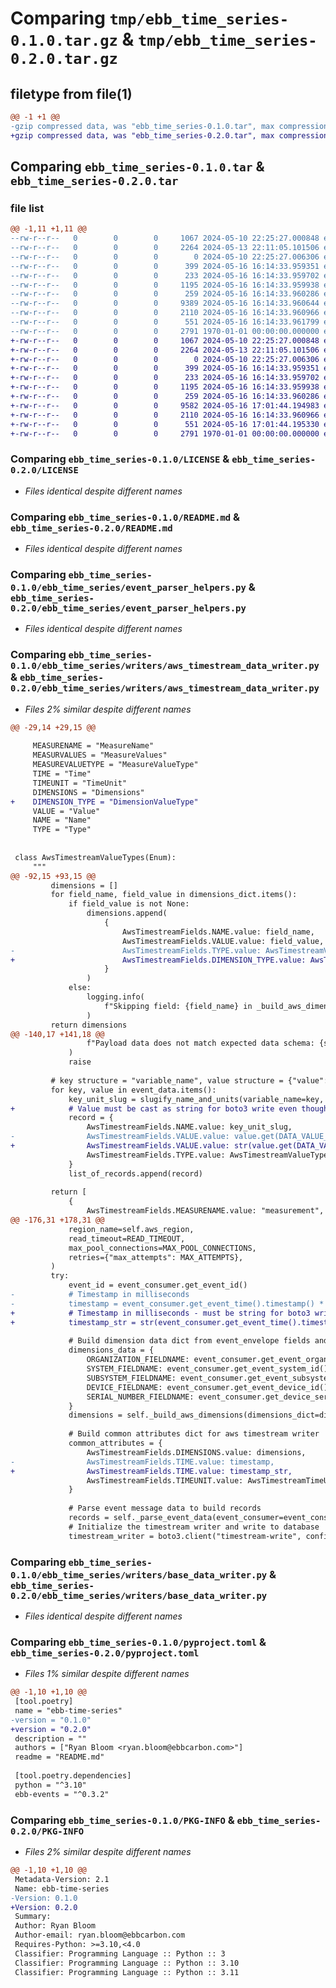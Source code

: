 # Comparing `tmp/ebb_time_series-0.1.0.tar.gz` & `tmp/ebb_time_series-0.2.0.tar.gz`

## filetype from file(1)

```diff
@@ -1 +1 @@
-gzip compressed data, was "ebb_time_series-0.1.0.tar", max compression
+gzip compressed data, was "ebb_time_series-0.2.0.tar", max compression
```

## Comparing `ebb_time_series-0.1.0.tar` & `ebb_time_series-0.2.0.tar`

### file list

```diff
@@ -1,11 +1,11 @@
--rw-r--r--   0        0        0     1067 2024-05-10 22:25:27.000848 ebb_time_series-0.1.0/LICENSE
--rw-r--r--   0        0        0     2264 2024-05-13 22:11:05.101506 ebb_time_series-0.1.0/README.md
--rw-r--r--   0        0        0        0 2024-05-10 22:25:27.006306 ebb_time_series-0.1.0/ebb_time_series/__init__.py
--rw-r--r--   0        0        0      399 2024-05-16 16:14:33.959351 ebb_time_series-0.1.0/ebb_time_series/constants.py
--rw-r--r--   0        0        0      233 2024-05-16 16:14:33.959702 ebb_time_series-0.1.0/ebb_time_series/data_schema.py
--rw-r--r--   0        0        0     1195 2024-05-16 16:14:33.959938 ebb_time_series-0.1.0/ebb_time_series/event_parser_helpers.py
--rw-r--r--   0        0        0      259 2024-05-16 16:14:33.960286 ebb_time_series-0.1.0/ebb_time_series/exceptions.py
--rw-r--r--   0        0        0     9389 2024-05-16 16:14:33.960644 ebb_time_series-0.1.0/ebb_time_series/writers/aws_timestream_data_writer.py
--rw-r--r--   0        0        0     2110 2024-05-16 16:14:33.960966 ebb_time_series-0.1.0/ebb_time_series/writers/base_data_writer.py
--rw-r--r--   0        0        0      551 2024-05-16 16:14:33.961799 ebb_time_series-0.1.0/pyproject.toml
--rw-r--r--   0        0        0     2791 1970-01-01 00:00:00.000000 ebb_time_series-0.1.0/PKG-INFO
+-rw-r--r--   0        0        0     1067 2024-05-10 22:25:27.000848 ebb_time_series-0.2.0/LICENSE
+-rw-r--r--   0        0        0     2264 2024-05-13 22:11:05.101506 ebb_time_series-0.2.0/README.md
+-rw-r--r--   0        0        0        0 2024-05-10 22:25:27.006306 ebb_time_series-0.2.0/ebb_time_series/__init__.py
+-rw-r--r--   0        0        0      399 2024-05-16 16:14:33.959351 ebb_time_series-0.2.0/ebb_time_series/constants.py
+-rw-r--r--   0        0        0      233 2024-05-16 16:14:33.959702 ebb_time_series-0.2.0/ebb_time_series/data_schema.py
+-rw-r--r--   0        0        0     1195 2024-05-16 16:14:33.959938 ebb_time_series-0.2.0/ebb_time_series/event_parser_helpers.py
+-rw-r--r--   0        0        0      259 2024-05-16 16:14:33.960286 ebb_time_series-0.2.0/ebb_time_series/exceptions.py
+-rw-r--r--   0        0        0     9582 2024-05-16 17:01:44.194983 ebb_time_series-0.2.0/ebb_time_series/writers/aws_timestream_data_writer.py
+-rw-r--r--   0        0        0     2110 2024-05-16 16:14:33.960966 ebb_time_series-0.2.0/ebb_time_series/writers/base_data_writer.py
+-rw-r--r--   0        0        0      551 2024-05-16 17:01:44.195330 ebb_time_series-0.2.0/pyproject.toml
+-rw-r--r--   0        0        0     2791 1970-01-01 00:00:00.000000 ebb_time_series-0.2.0/PKG-INFO
```

### Comparing `ebb_time_series-0.1.0/LICENSE` & `ebb_time_series-0.2.0/LICENSE`

 * *Files identical despite different names*

### Comparing `ebb_time_series-0.1.0/README.md` & `ebb_time_series-0.2.0/README.md`

 * *Files identical despite different names*

### Comparing `ebb_time_series-0.1.0/ebb_time_series/event_parser_helpers.py` & `ebb_time_series-0.2.0/ebb_time_series/event_parser_helpers.py`

 * *Files identical despite different names*

### Comparing `ebb_time_series-0.1.0/ebb_time_series/writers/aws_timestream_data_writer.py` & `ebb_time_series-0.2.0/ebb_time_series/writers/aws_timestream_data_writer.py`

 * *Files 2% similar despite different names*

```diff
@@ -29,14 +29,15 @@
 
     MEASURENAME = "MeasureName"
     MEASURVALUES = "MeasureValues"
     MEASUREVALUETYPE = "MeasureValueType"
     TIME = "Time"
     TIMEUNIT = "TimeUnit"
     DIMENSIONS = "Dimensions"
+    DIMENSION_TYPE = "DimensionValueType"
     VALUE = "Value"
     NAME = "Name"
     TYPE = "Type"
 
 
 class AwsTimestreamValueTypes(Enum):
     """
@@ -92,15 +93,15 @@
         dimensions = []
         for field_name, field_value in dimensions_dict.items():
             if field_value is not None:
                 dimensions.append(
                     {
                         AwsTimestreamFields.NAME.value: field_name,
                         AwsTimestreamFields.VALUE.value: field_value,
-                        AwsTimestreamFields.TYPE.value: AwsTimestreamValueTypes.VARCHAR.value,
+                        AwsTimestreamFields.DIMENSION_TYPE.value: AwsTimestreamValueTypes.VARCHAR.value,
                     }
                 )
             else:
                 logging.info(
                     f"Skipping field: {field_name} in _build_aws_dimensions because value is None."
                 )
         return dimensions
@@ -140,17 +141,18 @@
                 f"Payload data does not match expected data schema: {str(error)}."
             )
             raise
 
         # key structure = "variable_name", value structure = {"value": ___, "units": ___}
         for key, value in event_data.items():
             key_unit_slug = slugify_name_and_units(variable_name=key, data_dict=value)
+            # Value must be cast as string for boto3 write even though it's a DOUBLE type
             record = {
                 AwsTimestreamFields.NAME.value: key_unit_slug,
-                AwsTimestreamFields.VALUE.value: value.get(DATA_VALUE_FIELDNAME),
+                AwsTimestreamFields.VALUE.value: str(value.get(DATA_VALUE_FIELDNAME)),
                 AwsTimestreamFields.TYPE.value: AwsTimestreamValueTypes.DOUBLE.value,
             }
             list_of_records.append(record)
 
         return [
             {
                 AwsTimestreamFields.MEASURENAME.value: "measurement",
@@ -176,31 +178,31 @@
             region_name=self.aws_region,
             read_timeout=READ_TIMEOUT,
             max_pool_connections=MAX_POOL_CONNECTIONS,
             retries={"max_attempts": MAX_ATTEMPTS},
         )
         try:
             event_id = event_consumer.get_event_id()
-            # Timestamp in milliseconds
-            timestamp = event_consumer.get_event_time().timestamp() * 1000
+            # Timestamp in milliseconds - must be string for boto3 write
+            timestamp_str = str(event_consumer.get_event_time().timestamp() * 1000)
 
             # Build dimension data dict from event_envelope fields and values
             dimensions_data = {
                 ORGANIZATION_FIELDNAME: event_consumer.get_event_organization(),
                 SYSTEM_FIELDNAME: event_consumer.get_event_system_id(),
                 SUBSYSTEM_FIELDNAME: event_consumer.get_event_subsystem_id(),
                 DEVICE_FIELDNAME: event_consumer.get_event_device_id(),
                 SERIAL_NUMBER_FIELDNAME: event_consumer.get_device_serial_number(),
             }
             dimensions = self._build_aws_dimensions(dimensions_dict=dimensions_data)
 
             # Build common attributes dict for aws timestream writer
             common_attributes = {
                 AwsTimestreamFields.DIMENSIONS.value: dimensions,
-                AwsTimestreamFields.TIME.value: timestamp,
+                AwsTimestreamFields.TIME.value: timestamp_str,
                 AwsTimestreamFields.TIMEUNIT.value: AwsTimestreamTimeUnitTypes.MILLISECONDS.value,
             }
 
             # Parse event message data to build records
             records = self._parse_event_data(event_consumer=event_consumer)
             # Initialize the timestream writer and write to database
             timestream_writer = boto3.client("timestream-write", config=config)
```

### Comparing `ebb_time_series-0.1.0/ebb_time_series/writers/base_data_writer.py` & `ebb_time_series-0.2.0/ebb_time_series/writers/base_data_writer.py`

 * *Files identical despite different names*

### Comparing `ebb_time_series-0.1.0/pyproject.toml` & `ebb_time_series-0.2.0/pyproject.toml`

 * *Files 1% similar despite different names*

```diff
@@ -1,10 +1,10 @@
 [tool.poetry]
 name = "ebb-time-series"
-version = "0.1.0"
+version = "0.2.0"
 description = ""
 authors = ["Ryan Bloom <ryan.bloom@ebbcarbon.com>"]
 readme = "README.md"
 
 [tool.poetry.dependencies]
 python = "^3.10"
 ebb-events = "^0.3.2"
```

### Comparing `ebb_time_series-0.1.0/PKG-INFO` & `ebb_time_series-0.2.0/PKG-INFO`

 * *Files 2% similar despite different names*

```diff
@@ -1,10 +1,10 @@
 Metadata-Version: 2.1
 Name: ebb-time-series
-Version: 0.1.0
+Version: 0.2.0
 Summary: 
 Author: Ryan Bloom
 Author-email: ryan.bloom@ebbcarbon.com
 Requires-Python: >=3.10,<4.0
 Classifier: Programming Language :: Python :: 3
 Classifier: Programming Language :: Python :: 3.10
 Classifier: Programming Language :: Python :: 3.11
```

